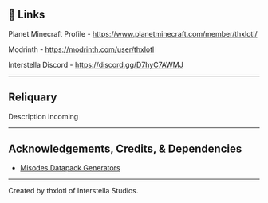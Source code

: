 
## 🔗 Links
Planet Minecraft Profile - https://www.planetminecraft.com/member/thxlotl/

Modrinth - https://modrinth.com/user/thxlotl

Interstella Discord - https://discord.gg/D7hyC7AWMJ

------------------------------------------------------------------------------------

## Reliquary

Description incoming

------------------------------------------------------------------------------------

## Acknowledgements, Credits, & Dependencies

 - [Misodes Datapack Generators](https://misode.github.io/)

------------------------------------------------------------------------------------

Created by thxlotl of Interstella Studios.
